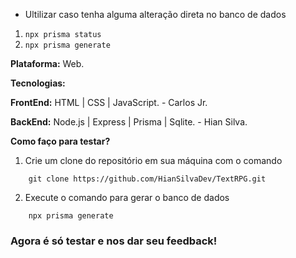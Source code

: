 - Ultilizar caso tenha alguma alteração direta no banco de dados

1. `npx prisma status`
2. `npx prisma generate`

**Plataforma:** Web.

**Tecnologias:**

**FrontEnd:** HTML | CSS | JavaScript. - Carlos Jr.

**BackEnd:** Node.js | Express | Prisma | Sqlite. - Hian Silva.

**Como faço para testar?**

1. Crie um clone do repositório em sua máquina com o comando

```console
    git clone https://github.com/HianSilvaDev/TextRPG.git
```

2. Execute o comando para gerar o banco de dados

```console
    npx prisma generate
```

### Agora é só testar e nos dar seu feedback!
